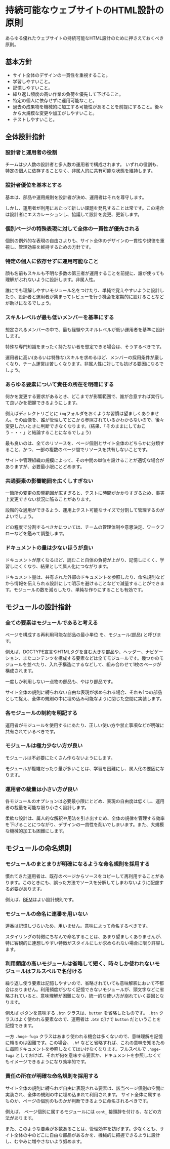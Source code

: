 # 持続可能なウェブサイトのHTML設計の原則

あらゆる優れたウェブサイトの持続可能なHTML設計のために押さえておくべき原則。


## 基本方針

- サイト全体のデザインの一貫性を重視すること。
- 学習しやすいこと。
- 記憶しやすいこと。
- 繰り返し頻度の高い作業の負荷を優先して下げること。
- 特定の個人に依存せずに運用可能なこと。
- 過去の成果物を機械的に加工する可能性があることを前提にすること。後々から大規模な変更や加工がしやすいこと。
- テストしやすいこと。



## 全体設計指針

### 設計者と運用者の役割

チームは少人数の設計者と多人数の運用者で構成されます。
いずれの役割も、特定の個人に依存することなく、非属人的に共有可能な状態を維持します。

### 設計者優位を基本とする

基本は、部品や運用規則を設計者が決め、運用者はそれを尊守します。

しかし、運用者が利用にあたって新しい課題を発見することは常です。この場合は設計者にエスカレーションし、協議して設計を変更、更新します。

### 個別ページの特殊表現に対して全体の一貫性が優先される

個別の例外的な表現の自由さよりも、サイト全体のデザインの一貫性や規律を重視し、管理効率を維持するための方針です。


### 特定の個人に依存せずに運用可能なこと

顔も名前もスキルも不明な多数の第三者が運用することを前提に、誰が使っても理解がぶれないように設計します。非属人性。

誰にでも理解しやすいモジュール名をつけたり、単純で覚えやすいように設計したり、設計者と運用者が集まってレビューを行う機会を定期的に設けることなどが助けになるでしょう。


### スキルレベルが最も低いメンバーを基準にする

想定されるメンバーの中で、最も経験やスキルレベルが低い運用者を基準に設計します。

特殊な専門知識をまったく持たない者を想定できる場合は、そうするべきです。

運用者に高い(あるいは特殊な)スキルを求めるほど、メンバーの採用条件が厳しくなり、チーム運営は苦しくなります。非属人性に対しても妨げる要因になるでしょう。


### あらゆる要素について責任の所在を明確にする

何かを変更する要求があるとき、どこまでが影響範囲で、誰が合意すれば実行して良いかを把握できるようにします。

例えばディレクトリごとに `img`フォルダをおくような習慣は望ましくありません。その画像を、誰が管理してどこから参照されているかわからないので、後々変更したいときに判断できなくなります。(結果、「そのままにしておこう・・・」と結論することになるでしょう)

最も良いのは、全てのリソースを、ページ個別とサイト全体のどちらかに分類すること、かつ、一部の複数のページ間でリソースを共有しないことです。

サイトや管理組織の規模によって、その中間の単位を設けることが適切な場合がありますが、必要最小限にとどめます。


### 共通要素の影響範囲を広くしすぎない

一箇所の変更の影響範囲が広すぎると、テストに時間がかかりすぎるため、事実上変更できない状況に陥ることがあります。

段階的な適用ができるよう、運用上テスト可能なサイズで分割して管理するのがよいでしょう。

どの程度で分割するべきかについては、チームの管理体制や意思決定、ワークフローなどを鑑みて調整します。


### ドキュメントの量は少ないほうが良い

ドキュメントが厚くなるほど、読むこと自体の負荷が上がり、記憶しにくく、学習しにくくなり、結果として属人化につながります。

ドキュメント量は、共有された外部のドキュメントを参照したり、命名規則などから情報を伝えられる設計にして明示を避けることなどで減量することができます。モジュールの数を減らしたり、単純な作りにすることも有効です。


## モジュールの設計指針

### 全ての要素はモジュールであると考える

ページを構成する再利用可能な部品の最小単位 を、モジュール(部品) と呼びます。

例えば、DOCTYPE宣言やHTMLタグを含む大きな部品や、ヘッダー、ナビゲーション、またコンテンツを構成する要素などは全てモジュールです。幾つかのモジュールを並べたり、入れ子構造にするなどして、組み合わせて1枚のページが構成されます。

一度しか利用しない一点物の部品も、やはり部品です。

サイト全体の規則に縛られない自由な表現が求められる場合、それも1つの部品として捉え、全体の規則の中に埋め込み可能なように閉じた空間に実装します。

### 各モジュールの制約を明記する

運用者がモジュールを使用するにあたり、正しい使い方や禁止事項などが明確に共有されているべきです。

### モジュールは極力少ない方が良い

モジュールは不必要にたくさん作らないようにします。

モジュールが複雑だったり量が多いことは、学習を困難にし、属人化の要因になります。


### 運用者の裁量は小さい方が良い

各モジュールのオプションは必要最小限にとどめ、表現の自由度は低くし、運用者の裁量を可能な限り小さく設計します。

柔軟な設計は、属人的な解釈や用法を引き出すため、全体の規律を管理する効率を下げることにつながり、デザインの一貫性を削いでしまいます。また、大規模な機械的加工も困難にします。


## モジュールの命名規則

### モジュールのまとまりが明確になるような命名規則を採用する

慣れてきた運用者は、既存のページからソースをコピーして再利用することがあります。このときにも、誤った方法でソースを分解してしまわないように配慮する必要があります。

例えば、[BEM](https://en.bem.info/)はよい設計規則です。


### モジュールの命名に連番を用いない

連番は記憶しづらいため、用いません。意味によって命名するべきです。

スタイリングの特徴にちなんで命名することは、あまり望ましくありませんが、特に客観的に連想しやすい特徴がスタイルにしか求められない場合に限り許容します。



### 利用頻度の高いモジュールは省略して短く、時々しか使われないモジュールはフルスペルで名付ける

繰り返し使う要素は記憶しやすいので、省略されていても意味解釈において不都合はありません。利用頻度が少なく記憶できないモジュールが、頭文字などに省略されていると、意味理解が困難になり、統一的な使い方が崩れていく要因となります。

例えば ボタンを意味する `.btn` クラスは、`button` を省略したものです。 `.btn` クラスはよく使われる要素なので、運用者は `.btn` だけで `button` だということを記憶できます。

一方 `.hoge-fuga` クラスはあまり使われる機会は多くないので、意味理解を記憶に頼るのは困難です。この場合、 `.hf` などと省略すれば、これの意味を知るために毎回ドキュメントを参照しなくてはいけなくなります。フルスペルで `.hoge-fuga` としておけば、それが何を意味する要素か、ドキュメントを参照しなくてもイメージできるようになり効率的です。

### 責任の所在が明確な命名規則を採用する

サイト全体の規則に縛られず自由に表現される要素は、該当ページ個別の空間に実装され、全体の規則の中に埋め込まれて利用されます。 サイト全体に属するものか、ページの個別のものかが判断できるように命名されるべきです。

例えば、 ページ個別に属するモジュールには `cont_` 接頭辞を付ける、などの方法があります。

また、このような要素が多数あることは、管理効率を妨げます。少なくとも、サイト全体の中のどこに自由な部品があるかを、機械的に把握できるように設計し、むやみに増やさないよう努めます。
